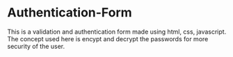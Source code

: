 # Authentication-Form
This is a validation and authentication form made using html, css, javascript. The concept used here is encypt and decrypt the passwords for more security of the user.
